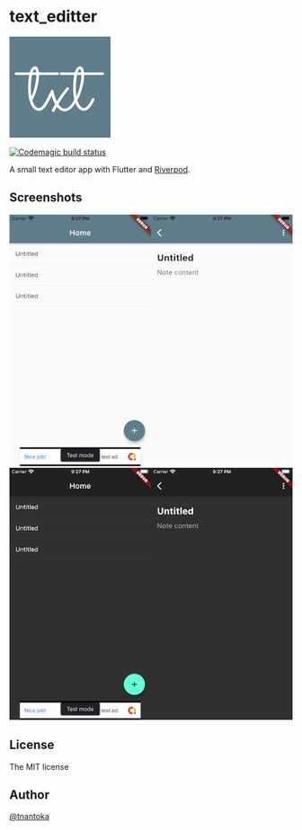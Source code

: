 # text_editter

![](/docs/icon.png)

[![Codemagic build status](https://api.codemagic.io/apps/610157b7d885eda1fe06743f/610157b7d885eda1fe06743e/status_badge.svg)](https://codemagic.io/apps/610157b7d885eda1fe06743f/610157b7d885eda1fe06743e/latest_build)

A small text editor app with Flutter and [Riverpod](https://github.com/rrousselGit/river_pod).

## Screenshots

![](/docs/light.png)
![](/docs/dark.png)

## License

The MIT license

## Author

[@tnantoka](https://twitter.com/tnantoka)

